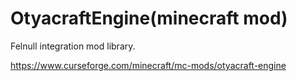 # OtyacraftEngine(minecraft mod)

Felnull integration mod library.

https://www.curseforge.com/minecraft/mc-mods/otyacraft-engine
